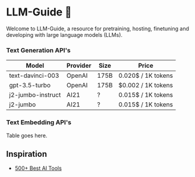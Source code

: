 # LLM-Guide 🚀

Welcome to LLM-Guide, a resource for pretraining, hosting, finetuning and developing with large language models (LLMs).

### Text Generation API's
| Model | Provider | Size | Price |
| --- | --- | --- | --- |
| text-davinci-003 | OpenAI | 175B | 0.020$ / 1K tokens |
| gpt-3.5-turbo	| OpenAI | 175B | $0.002 / 1K tokens |
| j2-jumbo-instruct | AI21 | ? | 0.015$ / 1K tokens |
| j2-jumbo | AI21 | ? | 0.015$ / 1K tokens |

### Text Embedding API's
Table goes here.

## Inspiration
- [500+ Best AI Tools](https://vaulted-polonium-23c.notion.site/500-Best-AI-Tools-e954b36bf688404ababf74a13f98d126)
